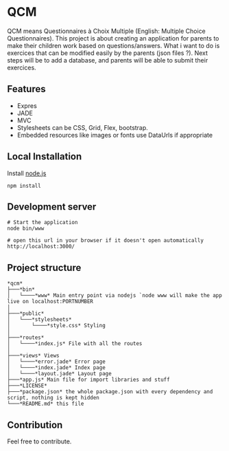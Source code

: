 # QCM
QCM means Questionnaires à Choix Multiple (English: Multiple Choice Questionnaires). This project is about creating an application for parents to make their children work based on questions/answers. What i want to do is exercices that can be modified easily by the parents (json files ?). Next steps will be to add a database, and parents will be able to submit their exercices.

## Features

* Expres
* JADE
* MVC
* Stylesheets can be CSS, Grid, Flex, bootstrap.
* Embedded resources like images or fonts use DataUrls if appropriate

## Local Installation

Install [node.js](https://nodejs.org)

``` text
npm install
```

## Development server

``` text
# Start the application
node bin/www

# open this url in your browser if it doesn't open automatically
http://localhost:3000/
```

## Project structure

```
*qcm*
├───*bin*
│   └────*www* Main entry point via nodejs `node www will make the app live on localhost:PORTNUMBER 
│
├───*public*
│   └───*stylesheets*
│       └────*style.css* Styling
│
├───*routes*
│   └────*index.js* File with all the routes
│
├───*views* Views
│   └────*error.jade* Error page
│   └────*index.jade* Index page
│   └────*layout.jade* Layout page
├───*app.js* Main file for import libraries and stuff
├───*LICENSE*
├───*package.json* the whole package.json with every dependency and script, nothing is kept hidden
└───*README.md* this file

```

## Contribution
Feel free to contribute.